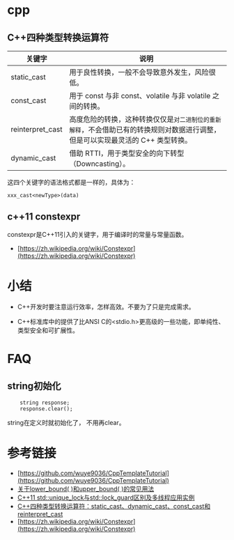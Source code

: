# cpp

## C++四种类型转换运算符

| 关键字      |   说明                 |
| --------- | --------------------------- |
| static_cast | 用于良性转换，一般不会导致意外发生，风险很低。      | 
| const_cast | 用于 const 与非 const、volatile 与非 volatile 之间的转换。      | 
| reinterpret_cast | 高度危险的转换，这种转换仅仅是`对二进制位的重新解释`，不会借助已有的转换规则对数据进行调整，但是可以实现最灵活的 C++ 类型转换。    | 
| dynamic_cast | 借助 RTTI，用于类型安全的向下转型（Downcasting）。      | 

这四个关键字的语法格式都是一样的，具体为：
```
xxx_cast<newType>(data)
```

## c++11 constexpr

constexpr是C++11引入的关键字，用于编译时的常量与常量函数。
- [https://zh.wikipedia.org/wiki/Constexpr](https://zh.wikipedia.org/wiki/Constexpr)

# 小结

* C++开发时要注意运行效率，怎样高效。不要为了只是完成需求。

* C++标准库中的<sstream>提供了比ANSI C的<stdio.h>更高级的一些功能，即单纯性、类型安全和可扩展性。


# FAQ

## string初始化

```
    string response;
    response.clear();
```
string在定义时就初始化了， 不用再clear。

# 参考链接

- [https://github.com/wuye9036/CppTemplateTutorial](https://github.com/wuye9036/CppTemplateTutorial)
- [关于lower_bound( )和upper_bound( )的常见用法](https://blog.csdn.net/qq_40160605/article/details/80150252)
- [C++11 std::unique_lock与std::lock_guard区别及多线程应用实例](https://www.cnblogs.com/fnlingnzb-learner/p/9542183.html)
- [C++四种类型转换运算符：static_cast、dynamic_cast、const_cast和reinterpret_cast](http://c.biancheng.net/cpp/biancheng/view/3297.html)
- [https://zh.wikipedia.org/wiki/Constexpr](https://zh.wikipedia.org/wiki/Constexpr)
